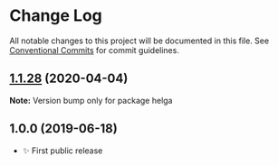 # Change Log

All notable changes to this project will be documented in this file.
See [Conventional Commits](https://conventionalcommits.org) for commit guidelines.

## [1.1.28](https://gitlab.com/codsen/codsen/compare/helga@1.1.27...helga@1.1.28) (2020-04-04)

**Note:** Version bump only for package helga





## 1.0.0 (2019-06-18)

- ✨ First public release
